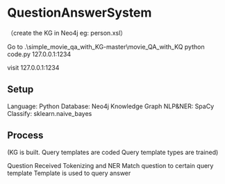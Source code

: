 # QuestionAnswerSystem
（create the KG in Neo4j eg: person.xsl）

Go to .\simple_movie_qa_with_KG-master\movie_QA_with_KQ
python code.py 127.0.0.1:1234

visit 127.0.0.1:1234

## Setup
Language: Python
Database:  Neo4j Knowledge Graph
NLP&NER: SpaCy
Classify:     sklearn.naive_bayes


## Process
(KG is built. 
Query templates are coded
Query template types are trained)

Question Received
Tokenizing and NER
Match question to certain query template
Template is used to query answer

